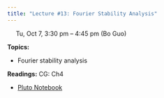 ```yaml
---
title: "Lecture #13: Fourier Stability Analysis"
---
```


&nbsp;&nbsp;&nbsp;&nbsp;&nbsp;Tu, Oct 7, 3:30 pm – 4:45 pm (Bo Guo)

**Topics:**
- Fourier stability analysis

**Readings:** CG: Ch4

- [Pluto Notebook](../pluto_notebooks/Lec13_fourier_stability.jl)
